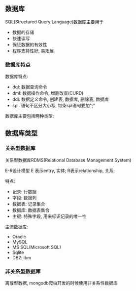 ## 数据库

SQL(Structured Query Language)数据库主要用于

* 数据的存储
* 快速读写
* 保证数据的有效性
* 程序支持性好, 易拓展.

### 数据库特点

数据库特点:

* dql: 数据查询命令
* dml: 数据操作命令, 增删改查(CURD)
* ddl: 数据定义命令, 创建表, 数据库, 删除表, 数据库
* spl: 语句不区分大小写, 每条spl语句要加";"

数据库主要包括两种类型:

## 数据库类型

### 关系型数据库

关系型数据库RDMS(Relational Database Management System)

E-R设计模型  E 表示entry, 实体; R表示relationship, 关系;

特点:

* 记录: 行数据
* 字段: 数据列
* 数据表: 记录集合
* 数据库: 数据表集合
* 主键: 特殊字段, 用来标识记录的唯一性

主流数据库:

* Oracle
* MySQL
* MS SQL(Microsoft SQL)
* Sqlite
* DB2: ibm

### 非关系型数据库

离散型数据, mongodb爬虫开发的时候使用非关系性数据库